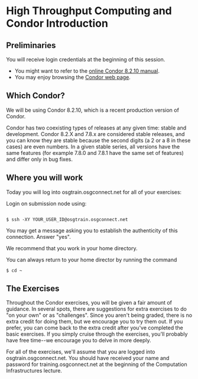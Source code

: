 # High Throughput Computing and Condor Introduction

## Preliminaries

You will receive login credentials at the beginning of this session. 

   * You might want to refer to the [online Condor 8.2.10 manual](http://research.cs.wisc.edu/htcondor/manual/v8.2/).<br>
   * You may enjoy browsing the [Condor web page](http://www.cs.wisc.edu/condor/).<br>

## Which Condor?
We will be using Condor 8.2.10, which is a recent production version of Condor.

Condor has two coexisting types of releases at any given time: stable and development. Condor 8.2.X and 7.8.x are considered stable releases, and you can know they are stable because the second digits (a 2 or a 8 in these cases) are  even numbers. In a given stable series, all versions have the same features (for example 7.8.0 and 7.8.1 have the same set of features) and differ only in bug fixes.

## Where you will work

Today you will log into osgtrain.osgconnect.net for all of your exercises:

Login on submission node using:

<pre><code>
$ ssh -XY YOUR_USER_ID@osgtrain.osgconnect.net
</code></pre>

You may get a message asking you to establish the authenticity of this connection. Answer "yes". 

We recommend that you work in your home directory. 

You can always return to your home director by running the command <pre><code>$ cd ~</code></pre>

## The Exercises

Throughout the Condor exercises, you will be given a fair amount of guidance. In several spots, there are suggestions for extra exercises to do "on your own" or as "challenges". Since you aren't being graded, there is no extra credit for doing them, but we encourage you to try them out. If you prefer, you can come back to the extra credit after you've completed the basic exercises. If you simply cruise through the exercises, you'll probably have free time--we encourage you to delve in more deeply.

For all of the exercises, we'll assume that you are logged into osgtrain.osgconnect.net. You should have received your name and password for training.osgconnect.net at the beginning of the Computation Infrastructures lecture.
